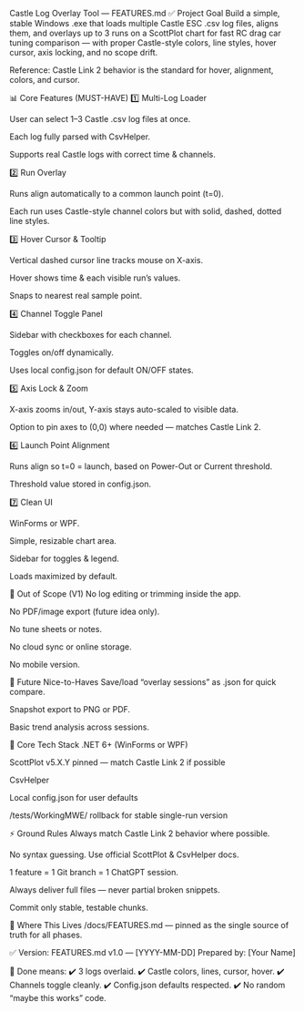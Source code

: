  Castle Log Overlay Tool — FEATURES.md
✅ Project Goal
Build a simple, stable Windows .exe that loads multiple Castle ESC .csv log files, aligns them, and overlays up to 3 runs on a ScottPlot chart for fast RC drag car tuning comparison — with proper Castle-style colors, line styles, hover cursor, axis locking, and no scope drift.

Reference: Castle Link 2 behavior is the standard for hover, alignment, colors, and cursor.

📊 Core Features (MUST-HAVE)
1️⃣ Multi-Log Loader

User can select 1–3 Castle .csv log files at once.

Each log fully parsed with CsvHelper.

Supports real Castle logs with correct time & channels.

2️⃣ Run Overlay

Runs align automatically to a common launch point (t=0).

Each run uses Castle-style channel colors but with solid, dashed, dotted line styles.

3️⃣ Hover Cursor & Tooltip

Vertical dashed cursor line tracks mouse on X-axis.

Hover shows time & each visible run’s values.

Snaps to nearest real sample point.

4️⃣ Channel Toggle Panel

Sidebar with checkboxes for each channel.

Toggles on/off dynamically.

Uses local config.json for default ON/OFF states.

5️⃣ Axis Lock & Zoom

X-axis zooms in/out, Y-axis stays auto-scaled to visible data.

Option to pin axes to (0,0) where needed — matches Castle Link 2.

6️⃣ Launch Point Alignment

Runs align so t=0 = launch, based on Power-Out or Current threshold.

Threshold value stored in config.json.

7️⃣ Clean UI

WinForms or WPF.

Simple, resizable chart area.

Sidebar for toggles & legend.

Loads maximized by default.

🚫 Out of Scope (V1)
No log editing or trimming inside the app.

No PDF/image export (future idea only).

No tune sheets or notes.

No cloud sync or online storage.

No mobile version.

🌟 Future Nice-to-Haves
Save/load “overlay sessions” as .json for quick compare.

Snapshot export to PNG or PDF.

Basic trend analysis across sessions.

🧩 Core Tech Stack
.NET 6+ (WinForms or WPF)

ScottPlot v5.X.Y pinned — match Castle Link 2 if possible

CsvHelper

Local config.json for user defaults

/tests/WorkingMWE/ rollback for stable single-run version

⚡ Ground Rules
Always match Castle Link 2 behavior where possible.

No syntax guessing. Use official ScottPlot & CsvHelper docs.

1 feature = 1 Git branch = 1 ChatGPT session.

Always deliver full files — never partial broken snippets.

Commit only stable, testable chunks.

📁 Where This Lives
/docs/FEATURES.md — pinned as the single source of truth for all phases.

✅ Version: FEATURES.md v1.0 — [YYYY-MM-DD]
Prepared by: [Your Name]

🏁 Done means:
✔️ 3 logs overlaid.
✔️ Castle colors, lines, cursor, hover.
✔️ Channels toggle cleanly.
✔️ Config.json defaults respected.
✔️ No random “maybe this works” code.